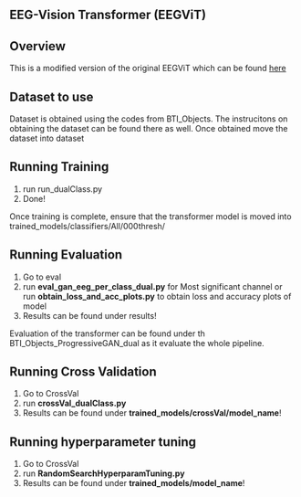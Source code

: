## EEG-Vision Transformer (EEGViT)

## Overview
This is a modified version of the original EEGViT which can be found [here](https://github.com/ruiqiRichard/EEGViT)

## Dataset to use
Dataset is obtained using the codes from BTI_Objects. The instrucitons on obtaining the dataset can be found there as well. Once obtained move the dataset into dataset

## Running Training
  1. run run_dualClass.py
  2. Done!

Once training is complete, ensure that the transformer model is moved into trained_models/classifiers/All/000thresh/

## Running Evaluation 
  1. Go to eval
  2. run **eval_gan_eeg_per_class_dual.py** for Most significant channel or run **obtain_loss_and_acc_plots.py** to obtain loss and accuracy plots of model
  3. Results can be found under results!

Evaluation of the transformer can be found under th BTI_Objects_ProgressiveGAN_dual as it evaluate the whole pipeline.

## Running Cross Validation 
  1. Go to CrossVal
  2. run **crossVal_dualClass.py**
  3. Results can be found under **trained_models/crossVal/model_name**!

## Running hyperparameter tuning 
  1. Go to CrossVal
  2. run **RandomSearchHyperparamTuning.py**
  3. Results can be found under **trained_models/model_name**!
